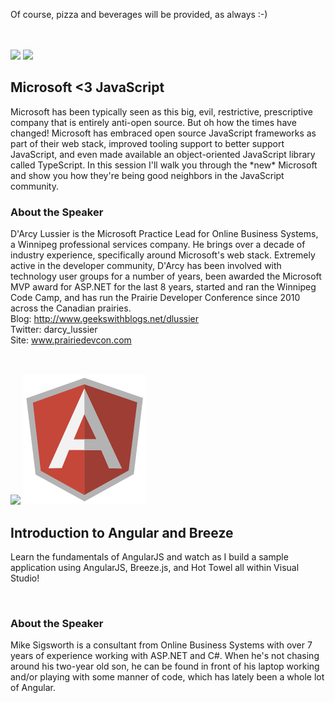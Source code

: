 <p>Of course, pizza and beverages will be provided, as always :-)</p>

<br>
<br>

<img src="http://img1.wikia.nocookie.net/__cb20130407135643/logopedia/images/4/44/Microsoft_logo.svg">
<img src="http://upload.wikimedia.org/wikipedia/commons/9/99/Unofficial_JavaScript_logo_2.svg">
<h2>Microsoft &lt;3 JavaScript</h2>
<p>
Microsoft has been typically seen as this big, evil, restrictive, prescriptive company that is entirely
anti-open source. But oh how the times have changed! Microsoft has embraced open source JavaScript frameworks
as part of their web stack, improved tooling support to better support JavaScript, and even made available
an object-oriented JavaScript library called TypeScript. In this session I'll walk you through the *new*
Microsoft and show you how they're being good neighbors in the JavaScript community.
</p>
<h3>About the Speaker</h3>
<p>
D'Arcy Lussier is the Microsoft Practice Lead for Online Business Systems, a Winnipeg professional services
company. He brings over a decade of industry experience, specifically around Microsoft's web stack. Extremely
active in the developer community, D'Arcy has been involved with technology user groups for a number of years,
been awarded the Microsoft MVP award for ASP.NET for the last 8 years, started and ran the Winnipeg Code Camp,
and has run the Prairie Developer Conference since 2010 across the Canadian prairies.
<br>Blog: <a href="http://www.geekswithblogs.net/dlussier">http://www.geekswithblogs.net/dlussier</a>
<br>Twitter: darcy_lussier
<br>Site: <a href="www.prairiedevcon.com">www.prairiedevcon.com</a>
</p>

<br>
<br>

<img src="http://www.breezejs.com/sites/all/themes/breeze/images/breeze_large.png" style="margin-top: 35px;">
<img src="https://raw.githubusercontent.com/angular/angular.js/master/images/logo/AngularJS-Shield.exports/AngularJS-Shield-medium.png">
<h2>Introduction to Angular and Breeze</h2>
<p>
Learn the fundamentals of AngularJS and watch as I build a sample application using AngularJS, Breeze.js,
and Hot Towel all within Visual Studio!
</p>
<br>
<h3>About the Speaker</h3>
<p>
Mike Sigsworth is a consultant from Online Business Systems with over 7 years of experience working with
ASP.NET and C#. When he's not chasing around his two-year old son, he can be found in front of his laptop
working and/or playing with some manner of code, which has lately been a whole lot of Angular.
</p>
